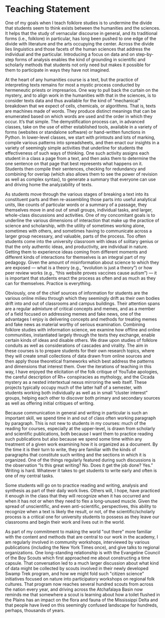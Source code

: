 # Teaching Statement

One of my goals when I teach folklore studies is to undermine the divide that students seem to think exists between the humanities and the sciences. It helps that the study of vernacular discourse in general, and its traditional forms (i.e., folklore) in particular, has long been pushed to one edge of the divide with literature and the arts occupying the center. Across the divide lies linguistics and those facets of the human sciences that address the individual and the particular. Introducing a focus on data and on step-by-step forms of analysis enables the kind of grounding in scientific and scholarly methods that students not only need but makes it possible for them to participate in ways they have not imagined.

At the heart of any humanities course is a text, but the practice of interpreting texts remains for most a mystic process conducted by hermeneutic priests or impresarios. One way to pull back the curtain on the mystery, and to align work in the humanities with that in the sciences, is to consider texts data and thus available for the kind of “mechanical” breakdown that we expect of cells, chemicals, or algorithms. That is, texts are machines made of words. They produce distinct meanings that can be enumerated based on which words are used and the order in which they occur. It’s that simple. The demystification process can, in advanced classes, take on the use of either established tools, available in a variety of forms (websites or standalone software) or hand-written functions in Python. In lower-level classes, we start with printouts and lots of marking, compile various patterns into spreadsheets, and then enact our insights in a variety of seemingly simple activities that underline for students the effectiveness of such ways of thinking. One such activity assigns each student in a class a page from a text, and then asks them to determine the one sentence on that page that best represents what happens on it. Students then compile their sentences, checking for redundancy and combining for overlap (which also allows them to see the power of revision as well as complex syntax), to generate a summary that everyone can use and driving home the analyzability of texts.

As students move through the various stages of breaking a text into its constituent parts and then re-assembling those parts into useful analytical units, like counts of particular words or a summary of a passage, they themselves move in and out of small groups, individual tasks, and larger, whole-class discussions and activities. One of my concomitant goals is to underline the various dimensions of interaction that make up the practice of science and scholarship, with the utility of sometimes working alone, sometimes with others, and sometimes having to communicate across a larger group necessary, and valuable, parts of the process. Too often students come into the university classroom with ideas of solitary genius or that the only authentic ideas, and productivity, are individual in nature. Getting them to experience ideas coming from different moments and different kinds of interactions for themselves is an integral part of my pedagogy. Given the amount of misinformation about science to which they are exposed — what is a theory (e.g., “evolution is just a theory”) or how peer review works (e.g., “this website proves vaccines cause autism”) — it is important that students enact the process as often and as much as they can for themselves. Practice is everything.

Obviously, one of the chief sources of information for students are the various online milieu through which they seemingly drift as their own bodies drift into and out of classrooms and campus buildings. Their attention spans are a regular admixture of critical concepts and memes, and as a member of a field focused on addressing memes and fake news, one of the advantages I enjoy is delivering concepts and methods for treating memes and fake news as material worthy of serious examination. Combining folklore studies with information science, we examine how offline and online communities, instantiated largely through the texts they exchange, enable certain kinds of ideas and disable others. We draw upon studies of folklore conduits as well as considerations of cascades and virality. The aim in these courses is to prepare students for their own research topics, where they will create small collections of data drawn from online sources and then apply those theoretical frameworks which best address the patterns and dimensions that interest them. Over the iterations of teaching in this way, I have enjoyed the elicitation of the folk critique of YouTube apologies, the careful description of Rh+ conspiracies as mythology, and the Cicada mystery as a nested intertextual nexus mirroring the web itself. These projects typically occupy much of the latter half of a semester, with students working both individually as well as in small “cluster interest” groups, helping each other to discover both primary and secondary sources as well as offering initial critiques of writing.

Because communication in general and writing in particular is such an important skill, we spend time in and out of class often working paragraph by paragraph. This is not new to students in my courses: much of the reading for courses, especially at the upper-level, is drawn from scholarly and scientific publications, both because I want them to practice reading such publications but also because we spend some time within any treatment of a given work examining how it is organized as a document. By the time it is their turn to write, they are familiar with the kinds of paragraphs that constitute such writing and the sections in which it is organized. One of the things regularly featured during such discussions is the observation “Is this great writing? No. Does it get the job done? Yes.” Writing is hard. Whatever it takes to get students to write early and often is one of my central tasks.

Some students will go on to practice reading and writing, analysis and synthesis as part of their daily work lives. Others will, I hope, have practiced it enough in the class that they will recognize when it has occurred and when it has not or when they need to flex a long-unused muscle. Given the spread of unscientific, and even anti-scientific, perspectives, this ability to recognize when a text is likely the result, or not, of the scientific/scholarly process is a critical one for university students to possess as they leave our classrooms and begin their work and lives out in the world.

As part of my commitment to making the world "out there" more familiar with the content and methods that are central to our work in the academy, I am regularly involved in community workshops, interviewed by various publications (including the New York Times once), and give talks to regional organizations. One long-standing relationship is with the Evangeline Council of the Boy Scouts which first approached me about constructing a time capsule. That conversation led to a much larger discussion about what kind of data might be collected by scouts involved in their newly developed Swamp Trek program, and how we might fold such "citizen science" initiatives focused on nature into participatory workshops on regional folk cultures. That program now reaches several hundred scouts from across the nation every year, and driving across the Atchafalaya Basin now reminds me that somewhere a scout is learning about how a toilet flushed in the Plains has an impact on the flora and fauna of the Mississippi Delta and that people have lived on this seemingly confused landscape for hundreds, perhaps, thousands of years.
